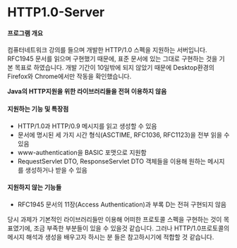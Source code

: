 ﻿# HTTP1.0-Server

#### 프로그램 개요
컴퓨터네트워크 강의를 들으며 개발한 HTTP/1.0 스펙을 지원하는 서버입니다.
RFC1945 문서를 읽으며 구현했기 때문에,
표준 문서에 있는 그대로 구현하는 것을 기본 목표로 하였습니다.
개발 기간이 10일밖에 되지 않았기 때문에 Desktop환경의 Firefox와 Chrome에서만 작동을 확인했습니다. 

**Java의 HTTP지원을 위한 라이브러리들을 전혀 이용하지 않음**

#### 지원하는 기능 및 특장점
- HTTP/1.0과 HTTP/0.9 메시지를 읽고 생성할 수 있음
- 문서에 명시된 세 가지 시간 형식(ASCTIME, RFC1036, RFC1123)을 전부 읽을 수 있음
- www-authentication을 BASIC 포맷으로 지원함
- RequestServlet DTO, ResponseServlet DTO 객체들을 이용해 원하는 메시지를 생성하거나 받을 수 있음

#### 지원하지 않는 기능들
- RFC1945 문서의 11장(Access Authentication)과 부록 D는 전혀 구현되지 않음


당시 과제가 기본적인 라이브러리들만 이용해 어떠한 프로토콜 스펙을 구현하는 것이 목표였기에,
조금 부족한 부분들이 있을 수 있을것 같습니다. 그러나 HTTP/1.0프로토콜의 메시지 해석과 생성을 배우고자 하시는 분 들은 참고하시기에 적합할 것 같습니다.
